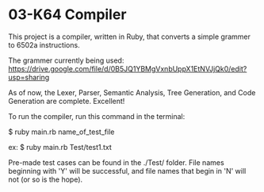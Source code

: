 03-K64 Compiler
===============

This project is a compiler, written in Ruby, that converts a simple grammer to 6502a instructions.

The grammer currently being used: https://drive.google.com/file/d/0B5JQ1YBMgVxnbUppX1EtNVJjQk0/edit?usp=sharing


As of now, the Lexer, Parser, Semantic Analysis, Tree Generation, and Code Generation are complete. Excellent!


To run the compiler, run this command in the terminal:

$ ruby main.rb name_of_test_file

ex: $ ruby main.rb Test/test1.txt 



Pre-made test cases can be found in the ./Test/ folder. File names beginning with 'Y' will be successful, and file names that begin in 'N' will not (or so is the hope).
